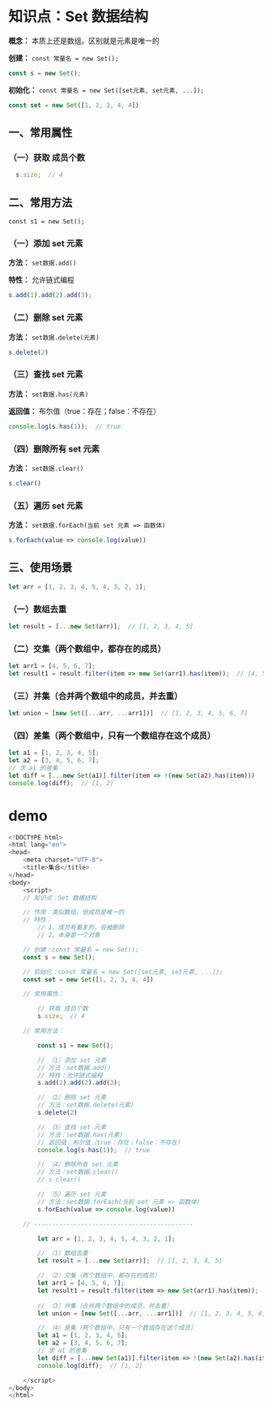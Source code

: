 # 知识点：Set 数据结构

**概念：** 本质上还是数组。区别就是元素是唯一的

**创建：** `const 常量名 = new Set();`
```js
const s = new Set();
```

**初始化：** `const 常量名 = new Set([set元素, set元素, ...]);`
```js
const set = new Set([1, 2, 3, 4, 4])
```

## 一、常用属性

### （一）获取 成员个数
```js
  s.size;  // 4
```

## 二、常用方法

`const s1 = new Set();`

### （一）添加 set 元素

**方法：** `set数据.add()`

**特性：** 允许链式编程

```js
s.add(1).add(2).add(3);
```

### （二）删除 set 元素

**方法：** `set数据.delete(元素)`

```js
s.delete(2)
```

### （三）查找 set 元素

**方法：** `set数据.has(元素)`

**返回值：** 布尔值（true：存在；false：不存在）

```js
console.log(s.has(1));  // true
```

### （四）删除所有 set 元素

**方法：** `set数据.clear()`

```js
s.clear()
```

### （五）遍历 set 元素

**方法：** `set数据.forEach(当前 set 元素 => 函数体)`

```js
s.forEach(value => console.log(value))
```

## 三、使用场景
```js
let arr = [1, 2, 3, 4, 5, 4, 3, 2, 1];
```

### （一）数组去重
```js
let result = [...new Set(arr)];  // [1, 2, 3, 4, 5]
```

### （二）交集（两个数组中，都存在的成员）
```js
let arr1 = [4, 5, 6, 7];
let result1 = result.filter(item => new Set(arr1).has(item));  // [4, 5]
```

### （三）并集（合并两个数组中的成员，并去重）
```js
let union = [new Set([...arr, ...arr1])]  // [1, 2, 3, 4, 5, 6, 7]
```

### （四）差集（两个数组中，只有一个数组存在这个成员）
```js
let a1 = [1, 2, 3, 4, 5];
let a2 = [3, 4, 5, 6, 7];
// 求 a1 的差集
let diff = [...new Set(a1)].filter(item => !(new Set(a2).has(item)))
console.log(diff);  // [1, 2]
```

# demo
```js
<!DOCTYPE html>
<html lang="en">
<head>
    <meta charset="UTF-8">
    <title>集合</title>
</head>
<body>
    <script>
    // 知识点：Set 数据结构

    // 作用：类似数组，但成员是唯一的
    // 特性：
        // 1、成员有重复的，会被删除
        // 2、本身是一个对象

    // 创建：const 常量名 = new Set();
    const s = new Set();

    // 初始化：const 常量名 = new Set([set元素, set元素, ...]);
    const set = new Set([1, 2, 3, 4, 4])

    // 常用属性：

        // 获取 成员个数
        s.size;  // 4

    // 常用方法：

        const s1 = new Set();

        // （1）添加 set 元素
        // 方法：set数据.add()
        // 特性：允许链式编程
        s.add(1).add(2).add(3);

        // （2）删除 set 元素
        // 方法：set数据.delete(元素)
        s.delete(2)

        // （3）查找 set 元素
        // 方法：set数据.has(元素)
        // 返回值：布尔值（true：存在；false：不存在）
        console.log(s.has(1));  // true

        // （4）删除所有 set 元素
        // 方法：set数据.clear()
        // s.clear()

        // （5）遍历 set 元素
        // 方法：set数据.forEach(当前 set 元素 => 函数体)
        s.forEach(value => console.log(value))

    // --------------------------------------------

        let arr = [1, 2, 3, 4, 5, 4, 3, 2, 1];

        // （1）数组去重
        let result = [...new Set(arr)];  // [1, 2, 3, 4, 5]

        // （2）交集（两个数组中，都存在的成员）
        let arr1 = [4, 5, 6, 7];
        let result1 = result.filter(item => new Set(arr1).has(item));  // [4, 5]
        
        // （3）并集（合并两个数组中的成员，并去重）
        let union = [new Set([...arr, ...arr1])]  // [1, 2, 3, 4, 5, 6, 7]

        // （4）差集（两个数组中，只有一个数组存在这个成员）
        let a1 = [1, 2, 3, 4, 5];
        let a2 = [3, 4, 5, 6, 7];
        // 求 a1 的差集
        let diff = [...new Set(a1)].filter(item => !(new Set(a2).has(item)))
        console.log(diff);  // [1, 2]

    </script>
</body>
</html>
```